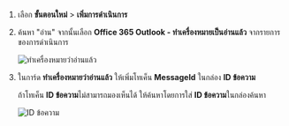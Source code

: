 1. เลือก **ขั้นตอนใหม่** > **เพิ่มการดำเนินการ**
2. ค้นหา "อ่าน" จากนั้นเลือก **Office 365 Outlook - ทำเครื่องหมายเป็นอ่านแล้ว** จากรายการของการดำเนินการ
   
    ![ทำเครื่องหมายว่าอ่านแล้ว](media/email-triggers/email-triggers-5.png)
3. ในการ์ด **ทำเครื่องหมายว่าอ่านแล้ว** ให้เพิ่มโทเค็น **MessageId** ในกล่อง **ID ข้อความ**
   
     ถ้าโทเค็น **ID ข้อความ**ไม่สามารถมองเห็นได้ ให้ค้นหาโดยการใส่ **ID ข้อความ**ในกล่องค้นหา
   
    ![ID ข้อความ](media/email-triggers/email-triggers-6.png)

